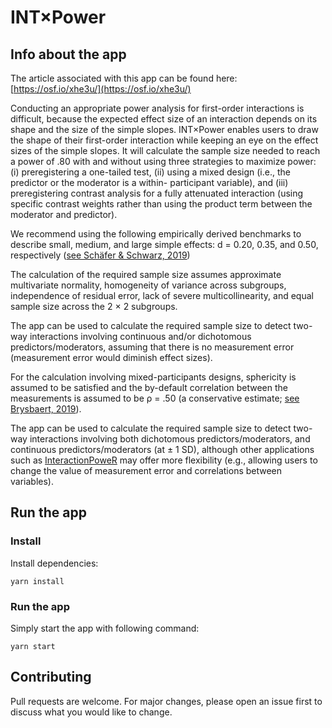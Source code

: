 # INT×Power

## Info about the app

The article associated with this app can be found here: [https://osf.io/xhe3u/](https://osf.io/xhe3u/)

Conducting an appropriate power analysis for first-order interactions is difficult, because the expected effect size of an interaction depends on its shape and the size of the simple slopes. INT×Power enables users to draw the shape of their first-order interaction while keeping an eye on the effect sizes of the simple slopes. It will calculate the sample size needed to reach a power of .80 with and without using three strategies to maximize power: (i) preregistering a one-tailed test, (ii) using a mixed design (i.e., the predictor or the moderator is a within- participant variable), and (iii) preregistering contrast analysis for a fully attenuated interaction (using specific contrast weights rather than using the product term between the moderator and predictor).

We recommend using the following empirically derived benchmarks to describe small, medium, and large simple effects: d = 0.20, 0.35, and 0.50, respectively ([see Schäfer & Schwarz, 2019](https://doi.org/10.3389/fpsyg.2019.00813))

The calculation of the required sample size assumes approximate multivariate normality, homogeneity of variance across subgroups, independence of residual error, lack of severe multicollinearity, and equal sample size across the 2 × 2 subgroups.

The app can be used to calculate the required sample size to detect two-way interactions involving continuous and/or dichotomous predictors/moderators, assuming that there is no measurement error (measurement error would diminish effect sizes).

For the calculation involving mixed-participants designs, sphericity is assumed to be satisfied and the by-default correlation between the measurements is assumed to be ρ = .50 (a conservative estimate; [see Brysbaert, 2019](http://doi.org/10.5334/joc.72)).

The app can be used to calculate the required sample size to detect two-way interactions involving both dichotomous predictors/moderators, and continuous predictors/moderators (at ± 1 SD), although other applications such as [InteractionPoweR](https://david-baranger.shinyapps.io/InteractionPoweR_analytic/) may offer more flexibility (e.g., allowing users to change the value of measurement error and correlations between variables).

## Run the app

### Install

Install dependencies:

```
yarn install
```

### Run the app

Simply start the app with following command:

```
yarn start
```

## Contributing

Pull requests are welcome. For major changes, please open an issue first to discuss what you would like to change.